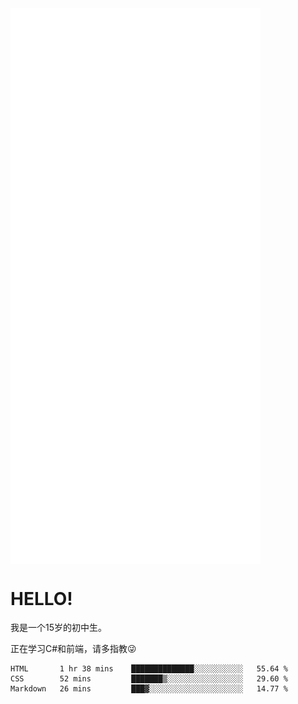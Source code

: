 <img align="center" src="/github-metrics.svg" alt="Metrics" width="400">

# HELLO!
<p>我是一个15岁的初中生。</p>
<p>正在学习C#和前端，请多指教😜</p>

<!--START_SECTION:waka-->

```text
HTML       1 hr 38 mins    ██████████████░░░░░░░░░░░   55.64 %
CSS        52 mins         ███████▒░░░░░░░░░░░░░░░░░   29.60 %
Markdown   26 mins         ███▓░░░░░░░░░░░░░░░░░░░░░   14.77 %
```

<!--END_SECTION:waka-->



